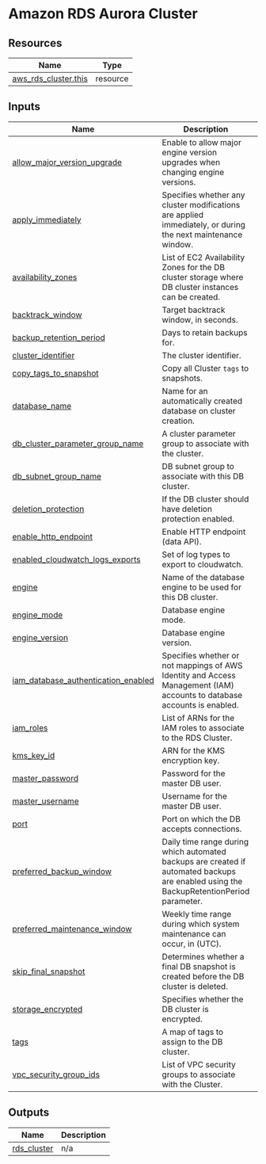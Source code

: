 # Amazon RDS Aurora Cluster

## Resources

| Name | Type |
|------|------|
| [aws_rds_cluster.this](https://registry.terraform.io/providers/hashicorp/aws/latest/docs/resources/rds_cluster) | resource |

## Inputs

| Name | Description | Type | Default | Required |
|------|-------------|------|---------|:--------:|
| <a name="input_allow_major_version_upgrade"></a> [allow\_major\_version\_upgrade](#input\_allow\_major\_version\_upgrade) | Enable to allow major engine version upgrades when changing engine versions. | `bool` | `false` | no |
| <a name="input_apply_immediately"></a> [apply\_immediately](#input\_apply\_immediately) | Specifies whether any cluster modifications are applied immediately, or during the next maintenance window. | `bool` | `false` | no |
| <a name="input_availability_zones"></a> [availability\_zones](#input\_availability\_zones) | List of EC2 Availability Zones for the DB cluster storage where DB cluster instances can be created. | `list(string)` | `[]` | no |
| <a name="input_backtrack_window"></a> [backtrack\_window](#input\_backtrack\_window) | Target backtrack window, in seconds. | `number` | `0` | no |
| <a name="input_backup_retention_period"></a> [backup\_retention\_period](#input\_backup\_retention\_period) | Days to retain backups for. | `number` | `1` | no |
| <a name="input_cluster_identifier"></a> [cluster\_identifier](#input\_cluster\_identifier) | The cluster identifier. | `string` | n/a | yes |
| <a name="input_copy_tags_to_snapshot"></a> [copy\_tags\_to\_snapshot](#input\_copy\_tags\_to\_snapshot) | Copy all Cluster `tags` to snapshots. | `bool` | `false` | no |
| <a name="input_database_name"></a> [database\_name](#input\_database\_name) | Name for an automatically created database on cluster creation. | `string` | `null` | no |
| <a name="input_db_cluster_parameter_group_name"></a> [db\_cluster\_parameter\_group\_name](#input\_db\_cluster\_parameter\_group\_name) | A cluster parameter group to associate with the cluster. | `string` | `null` | no |
| <a name="input_db_subnet_group_name"></a> [db\_subnet\_group\_name](#input\_db\_subnet\_group\_name) | DB subnet group to associate with this DB cluster. | `string` | `null` | no |
| <a name="input_deletion_protection"></a> [deletion\_protection](#input\_deletion\_protection) | If the DB cluster should have deletion protection enabled. | `bool` | `false` | no |
| <a name="input_enable_http_endpoint"></a> [enable\_http\_endpoint](#input\_enable\_http\_endpoint) | Enable HTTP endpoint (data API). | `bool` | `false` | no |
| <a name="input_enabled_cloudwatch_logs_exports"></a> [enabled\_cloudwatch\_logs\_exports](#input\_enabled\_cloudwatch\_logs\_exports) | Set of log types to export to cloudwatch. | `list(string)` | `[]` | no |
| <a name="input_engine"></a> [engine](#input\_engine) | Name of the database engine to be used for this DB cluster. | `string` | n/a | yes |
| <a name="input_engine_mode"></a> [engine\_mode](#input\_engine\_mode) | Database engine mode. | `string` | `"provisioned"` | no |
| <a name="input_engine_version"></a> [engine\_version](#input\_engine\_version) | Database engine version. | `string` | `null` | no |
| <a name="input_iam_database_authentication_enabled"></a> [iam\_database\_authentication\_enabled](#input\_iam\_database\_authentication\_enabled) | Specifies whether or not mappings of AWS Identity and Access Management (IAM) accounts to database accounts is enabled. | `bool` | `false` | no |
| <a name="input_iam_roles"></a> [iam\_roles](#input\_iam\_roles) | List of ARNs for the IAM roles to associate to the RDS Cluster. | `list(string)` | `[]` | no |
| <a name="input_kms_key_id"></a> [kms\_key\_id](#input\_kms\_key\_id) | ARN for the KMS encryption key. | `string` | `null` | no |
| <a name="input_master_password"></a> [master\_password](#input\_master\_password) | Password for the master DB user. | `string` | n/a | yes |
| <a name="input_master_username"></a> [master\_username](#input\_master\_username) | Username for the master DB user. | `string` | n/a | yes |
| <a name="input_port"></a> [port](#input\_port) | Port on which the DB accepts connections. | `number` | `null` | no |
| <a name="input_preferred_backup_window"></a> [preferred\_backup\_window](#input\_preferred\_backup\_window) | Daily time range during which automated backups are created if automated backups are enabled using the BackupRetentionPeriod parameter. | `string` | `null` | no |
| <a name="input_preferred_maintenance_window"></a> [preferred\_maintenance\_window](#input\_preferred\_maintenance\_window) | Weekly time range during which system maintenance can occur, in (UTC). | `string` | `null` | no |
| <a name="input_skip_final_snapshot"></a> [skip\_final\_snapshot](#input\_skip\_final\_snapshot) | Determines whether a final DB snapshot is created before the DB cluster is deleted. | `bool` | `false` | no |
| <a name="input_storage_encrypted"></a> [storage\_encrypted](#input\_storage\_encrypted) | Specifies whether the DB cluster is encrypted. | `bool` | `false` | no |
| <a name="input_tags"></a> [tags](#input\_tags) | A map of tags to assign to the DB cluster. | `map(string)` | `{}` | no |
| <a name="input_vpc_security_group_ids"></a> [vpc\_security\_group\_ids](#input\_vpc\_security\_group\_ids) | List of VPC security groups to associate with the Cluster. | `list(string)` | `[]` | no |

## Outputs

| Name | Description |
|------|-------------|
| <a name="output_rds_cluster"></a> [rds\_cluster](#output\_rds\_cluster) | n/a |

